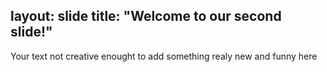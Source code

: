 layout: slide
title: "Welcome to our second slide!"
---
Your text
not creative enought to add something realy new and funny here
